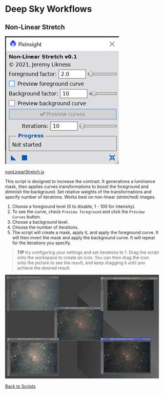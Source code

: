 # Deep Sky Workflows

## Non-Linear Stretch

![Non-Linear Stretch Dialog](./images/nonlinearstretchdialog.png)

[nonLinearStretch.js](./nonLinearStretch.js)

This script is designed to increase the contrast. It generations a luminance mask, then applies curves transformations to boost the foreground and diminish the background. Set relative weights of the transformations and specify number of iterations. Works best on non-linear (stretched) images.

1. Choose a foreground level (0 to disable, 1 - 100 for intensity).
2. To see the curve, check `Preview foreground` and click the `Preview Curves` button.
3. Choose a background level.
4. Choose the number of iterations.
5. The script will create a mask, apply it, and apply the foreground curve. It will then invert the mask and apply the background curve. It will repeat for the iterations you specify.

> **TIP** try configuring your settings and set iterations to 1. Drag the script onto the workspace to create an icon. You can then drag the icon onto the picture to see the result, and keep dragging it until you achieve the desired result.

![Non-Linear Stretch Example](./images/nonlinearstretchexample.png)

[Back to Scripts](../README.md)